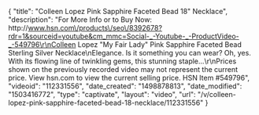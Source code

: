 {
    "title": "Colleen Lopez Pink Sapphire Faceted Bead 18\" Necklace",
    "description": "For More Info or to Buy Now: http:\/\/www.hsn.com\/products\/seo\/8392678?rdr=1&sourceid=youtube&cm_mmc=Social-_-Youtube-_-ProductVideo-_-549796\r\nColleen Lopez \"My Fair Lady\" Pink Sapphire Faceted Bead Sterling Silver Necklace\nElegance. Is it something you can wear? Oh, yes. With its flowing line of twinkling gems, this stunning staple...\r\nPrices shown on the previously recorded video may not represent the current price.  View hsn.com to view the current selling price. HSN Item #549796",
    "videoid": "112331556",
    "date_created": "1498878813",
    "date_modified": "1503416772",
    "type": "captivate",
    "layout": "video",
    "url": "\/v\/colleen-lopez-pink-sapphire-faceted-bead-18-necklace\/112331556"
}